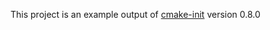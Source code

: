 This project is an example output of
[cmake-init](https://github.com/friendlyanon/cmake-init) version 0.8.0
